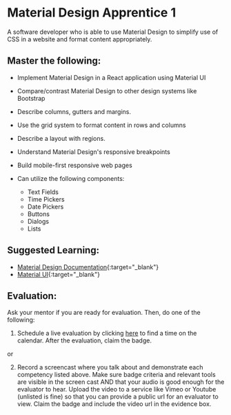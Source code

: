 # Material Design Apprentice 1

A software developer who is able to use Material Design to simplify use of CSS in a website and format content appropriately.

## Master the following:

- Implement Material Design in a React application using Material UI
- Compare/contrast Material Design to other design systems like Bootstrap
- Describe columns, gutters and margins.
- Use the grid system to format content in rows and columns
- Describe a layout with regions.
- Understand Material Design's responsive breakpoints
- Build mobile-first responsive web pages
- Can utilize the following components:

  - Text Fields
  - Time Pickers
  - Date Pickers
  - Buttons
  - Dialogs
  - Lists

## Suggested Learning:

- [Material Design Documentation](https://material.io/){:target="\_blank"}
- [Material UI](https://material-ui.com/){:target="\_blank"}

## Evaluation:

Ask your mentor if you are ready for evaluation. Then, do one of the following:

1. Schedule a live evaluation by clicking [here](https://api.logro.io/widget/appointment/codex-evals/full-stack) to find a time on the calendar. After the evaluation, claim the badge.

or

2. Record a screencast where you talk about and demonstrate each competency listed above. Make sure badge criteria and relevant tools are visible in the screen cast AND that your audio is good enough for the evaluator to hear. Upload the video to a service like Vimeo or Youtube (unlisted is fine) so that you can provide a public url for an evaluator to view. Claim the badge and include the video url in the evidence box.
